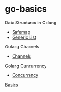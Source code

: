 # go-basics

Data Structures in Golang
- [Safemap](/data-structres/safemap/)
- [Generic List](/data-structres/genericlist/)

Golang Channels
- [Channels](/channels/)

Golang Cuncurrency
- [Concurrency](/concurrency/)

[Basics](/Basics/)